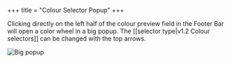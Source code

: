 +++
title = "Colour Selector Popup"
+++

Clicking directly on the left half of the colour preview field in the Footer Bar will open a color wheel in a big popup.
The [[selector type|v1.2 Colour selectors]] can be changed with the top arrows.

![Big popup](https://cloud.githubusercontent.com/assets/6949092/21044619/231429e2-bdfd-11e6-849b-8270db18957a.PNG)
